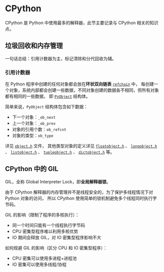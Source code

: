 # CPython

CPython 是 Python 中使用最多的解释器，此节主要记录与 CPython 相关的知识点。

## 垃圾回收和内存管理

一句话总结：引用计数器为主，标记清除和分代回收为辅。

### 引用计数器

在 Python 程序中创建的任何对象都会放在**环状双向链表**
[`refchain`](https://github.com/python/cpython/blob/master/Objects/object.c#L83) 中，
每创建一个对象，系统内部都会创建一些数据，不同对象创建的数据各不相同，但所有对象都有相同的一些数据，
即 [`PyObject`](https://github.com/python/cpython/blob/master/Include/object.h#L105-L109) 结构体。

简单来说，`PyObject` 结构体包含如下数据：

- 下一个对象：`_ob_next`
- 上一个对象：`_ob_prev`
- 对象的引用个数：`ob_refcnt`
- 对象的类型：`ob_type`

详见 [`object.h`](https://github.com/python/cpython/blob/master/Include/object.h) 文件，
其他类型对象的定义详见
[`floatobject.h`](https://github.com/python/cpython/blob/master/Include/floatobject.h) 、
[`longobject.h`](https://github.com/python/cpython/blob/master/Include/longobject.h) 、
[`listobject.h`](https://github.com/python/cpython/blob/master/Include/listobject.h) 、
[`tupleobject.h`](https://github.com/python/cpython/blob/master/Include/tupleobject.h) 、
[`dictobject.h`](https://github.com/python/cpython/blob/master/Include/dictobject.h)
等。

## CPython 中的 GIL

GIL，全称 Global Interpreter Lock，即**全局解释器锁**。

由于 CPython 解释器的内存管理并不是线程安全的，为了保护多线程情况下对 Python 对象的访问，
所以 CPython 使用简单的锁机制避免多个线程同时执行字节码。

GIL 的影响（限制了程序的多核执行）：

- 同一个时间只能有一个线程执行字节码
- CPU 密集型程序难以利用多核优势
- IO 期间会释放 GIL，对 IO 密集型程序影响不大

如何规避 GIL 的影响（区分 CPU 和 IO 密集型程序）：

- CPU 密集可以使用多进程+进程池
- IO 密集可以使用多线程/协程
